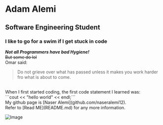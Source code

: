 # Adam Alemi
## Software Engineering Student
### I like to go for a swim if I get stuck in code

  __*Not all Programmers have bad Hygiene!*__
  <br/>
~~But some do lol~~
<br/>
Omar said:
>Do not grieve over what has passed unless it makes you work harder fro what is about to come.
<br/>
When I first started coding, the first code statement I learned was:<br/>
```cout << "hello world" << endl;```
<br/>
My github page is [Naser Alemi](github.com/naseralemi12).
<br/>
Refer to [Read ME](README.md) for any more information.

![Image](https://www.google.com/url?sa=i&url=https%3A%2F%2Fstock.adobe.com%2Fsearch%3Fk%3Dprogrammer%2Bcartoon&psig=AOvVaw1fMjFuYCKjzBpru45qUshZ&ust=1664750982788000&source=images&cd=vfe&ved=0CAsQjRxqFwoTCICupeeOwPoCFQAAAAAdAAAAABAJ)




